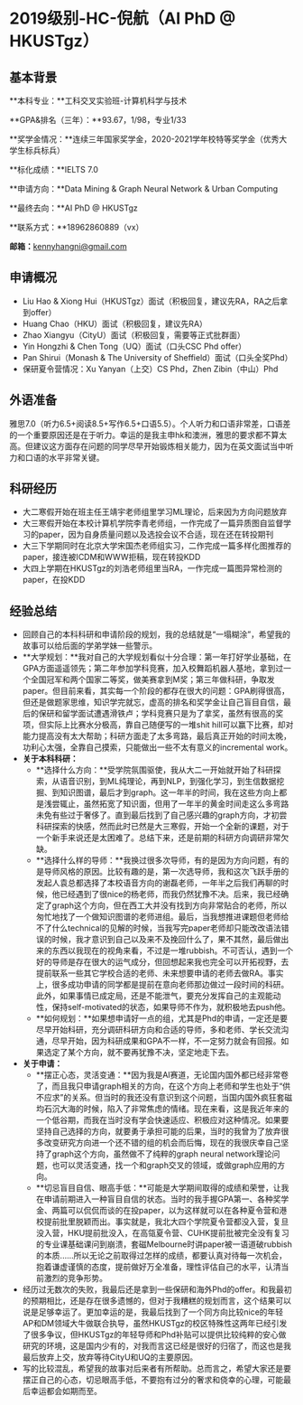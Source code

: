 # 2019级别-HC-倪航（AI PhD @ HKUSTgz）

## 基本背景

**本科专业：**工科交叉实验班-计算机科学与技术

**GPA&排名（三年）：**93.67，1/98，专业1/33

**奖学金情况：**连续三年国家奖学金，2020-2021学年校特等奖学金（优秀大学生标兵标兵）

**标化成绩：**IELTS 7.0

**申请方向：**Data Mining & Graph Neural Network & Urban Computing

**最终去向：**AI PhD @ HKUSTgz

**联系方式：**18962860889（vx）

**邮箱：**[kennyhangni@gmail.com](mailto:kennyhangni@gmail.com)

## 申请概况
-  Liu Hao & Xiong Hui（HKUSTgz）面试（积极回复，建议先RA，RA之后拿到offer） 
-  Huang Chao（HKU）面试（积极回复，建议先RA） 
-  Zhao Xiangyu（CityU）面试（积极回复，需要等正式批群面） 
-  Yin Hongzhi & Chen Tong（UQ）面试（口头CSC Phd offer） 
-  Pan Shirui（Monash & The University of Sheffield）面试（口头全奖Phd） 
-  保研夏令营情况：Xu Yanyan（上交）CS Phd，Zhen Zibin（中山）Phd 

## 外语准备
雅思7.0（听力6.5+阅读8.5+写作6.5+口语5.5）。个人听力和口语非常差，口语差的一个重要原因还是在于听力。幸运的是我主申hk和澳洲，雅思的要求都不算太高。但建议这方面存在问题的同学尽早开始锻炼相关能力，因为在英文面试当中听力和口语的水平非常关键。

## 科研经历
- 大二寒假开始在班主任王靖宇老师组里学习ML理论，后来因为方向问题放弃
- 大三寒假开始在本校计算机学院李青老师组，一作完成了一篇异质图自监督学习的paper，因为自身质量问题以及选投会议不合适，现在还在转投期刊
- 大三下学期同时在北京大学宋国杰老师组实习，二作完成一篇多样化图推荐的paper，接连被ICDM和WWW拒稿，现在转投KDD
- 大四上学期在HKUSTgz的刘浩老师组里当RA，一作完成一篇图异常检测的paper，在投KDD

## 经验总结
-  回顾自己的本科科研和申请阶段的规划，我的总结就是“一塌糊涂”，希望我的故事可以给后面的学弟学妹一些警示。 
-  **大学规划：**我对自己的大学规划看似十分合理：第一年打好学业基础，在GPA方面遥遥领先；第二年参加学科竞赛，加入校舞蹈机器人基地，拿到过一个全国冠军和两个国家二等奖，做美赛拿到M奖；第三年做科研，争取发paper。但目前来看，其实每一个阶段的都存在很大的问题：GPA刷得很高，但还是做题家思维，知识学完就忘，虚高的排名和奖学金让自己盲目自信，最后的保研和留学面试遭遇滑铁卢；学科竞赛只是为了拿奖，虽然有很高的奖项，但实际上比赛水分极高，靠自己随便写的一堆shit hill可以赢下比赛，却对能力提高没有太大帮助；科研方面走了太多弯路，最后真正开始的时间太晚，功利心太强，全靠自己摸索，只能做出一些不太有意义的incremental work。 
-  **关于本科科研：**
   - **选择什么方向：**受学院氛围驱使，我从大二一开始就开始了科研探索，从语音识别，到ML纯理论，再到NLP，到强化学习，到生信数据挖掘、到知识图谱，最后才到graph。这一年半的时间，我在这些方向上都是浅尝辄止，虽然拓宽了知识面，但用了一年半的黄金时间走这么多弯路未免有些过于奢侈了。直到最后找到了自己感兴趣的graph方向，才初尝科研探索的快感，然而此时已然是大三寒假，开始一个全新的课题，对于一个新手来说还是太困难了。总结下来，还是前期的科研方向调研非常欠缺。
   - **选择什么样的导师：**我换过很多次导师，有的是因为方向问题，有的是导师风格的原因。比较有趣的是，第一次选导师，我和这次飞跃手册的发起人袁总都选择了本校语音方向的谢磊老师，一年半之后我们再聊的时候，他已经遇到了很nice的杨老师，而我仍然犹豫不决。后来，我已经确定了graph这个方向，但在西工大并没有找到方向非常贴合的老师，所以匆忙地找了一个做知识图谱的老师进组。最后，当我想推进课题但老师给不了什么technical的见解的时候，当我写完paper老师却只能改改语法错误的时候，我才意识到自己以及来不及挽回什么了，果不其然，最后做出来的东西以我现在的视角来看，不过是一堆rubbish。不可否认，遇到一个好的导师是存在很大的运气成分，但回想起来我也完全可以开拓视野，去提前联系一些其它学校合适的老师、未来想要申请的老师去做RA。事实上，很多成功申请的同学都是提前在意向老师那边做过一段时间的科研。此外，如果事情已成定局，还是不能泄气，要充分发挥自己的主观能动性，保持self-motivated的状态，如果导师不作为，就积极地去push他。
   - **如何规划：**如果想申请好一点的组，尤其是Phd的申请，一定还是要尽早开始科研，充分调研科研方向和合适的导师，多和老师、学长交流沟通，尽早开始，因为科研成果和GPA不一样，不一定努力就会有回报。如果选定了某个方向，就不要再犹豫不决，坚定地走下去。
-  **关于申请：**
   - **摆正心态，灵活变通：**因为我是AI赛道，无论国内国外都已经非常卷了，而且我只申请graph相关的方向，在这个方向上老师和学生也处于“供不应求”的关系。但当时的我还没有意识到这个问题，当国内国外疯狂套磁均石沉大海的时候，陷入了非常焦虑的情绪。现在来看，这是我近年来的一个低谷期，而我在当时没有学会快速适应、积极应对这种情况。如果要坚持自己选择的方向，就要勇于承担可能的后果，当时的我曾为了放弃很多改变研究方向进一个还不错的组的机会而后悔，现在的我很庆幸自己坚持了graph这个方向，虽然做不了纯粹的graph neural network理论问题，也可以灵活变通，找一个和graph交叉的领域，或做graph应用的方向。
   - **切忌盲目自信、眼高手低：**可能是大学期间取得的成绩和荣誉，让我在申请前期进入一种盲目自信的状态。当时的我手握GPA第一、各种奖学金、两篇可以侃侃而谈的在投paper，以为这样就可以在各种夏令营和港校提前批里脱颖而出。事实就是，我北大四个学院夏令营都没入营，复旦没入营，HKU提前批没入，在高瓴夏令营、CUHK提前批被完全没有复习的专业课基础课问到崩溃，套磁Melbourne时讲paper被一语道破rubbish的本质......所以无论之前取得过怎样的成绩，都要认真对待每一次机会，抱着谦虚谨慎的态度，提前做好万全准备，理性评估自己的水平，认清当前激烈的竞争形势。
-  经历过无数次的失败，我最后还是拿到一些保研和海外Phd的offer。和我最初的预期相比，还是存在很多遗憾的，但对于我糟糕的规划而言，这个结果可以说是足够幸运了。更加幸运的是，我最后找到了一个同方向比较nice的年轻AP和DM领域大牛做联合执导，虽然HKUSTgz的校区特殊性这两年已经引发了很多争议，但HKUSTgz的年轻导师和Phd补贴可以提供比较纯粹的安心做研究的环境，这是国内少有的，对我而言这已经是很好的归宿了，而这也是我最后放弃上交，放弃等待CityU和UQ的主要原因。 
-  写的比较混乱，希望我的故事对后来者有所帮助。总而言之，希望大家还是要摆正自己的心态，切忌眼高手低，不要抱有过分的奢求和侥幸的心理，可能最后幸运都会如期而至。 